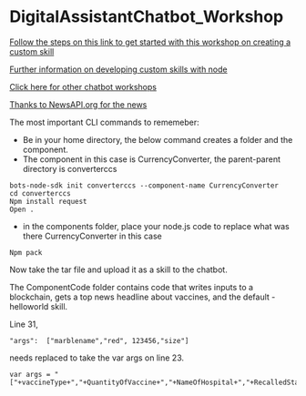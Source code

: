 # DigitalAssistantChatbot_Workshop

[Follow the steps on this link to get started with this workshop on creating a custom skill](
https://docs.oracle.com/en/cloud/paas/digital-assistant/tutorial-cc-dev/index.html)

[Further information on developing custom skills with node](https://docs.oracle.com/en/cloud/paas/digital-assistant/tutorial-cc-dev/index.html)

[Click here for other chatbot workshops](https://fnimphiu.github.io/OracleTechExchange/)

[Thanks to NewsAPI.org for the news](https://newsapi.org/)


The most important CLI commands to rememeber:

- Be in your home directory, the below command creates a folder and the component.
- The component in this case is CurrencyConverter, the parent-parent directory is converterccs
```
bots-node-sdk init converterccs --component-name CurrencyConverter
cd converterccs
Npm install request
Open . 
```
- in the components folder, place your node.js code to replace what was there CurrencyConverter in this case

```
Npm pack 
```

Now take the tar file and upload it as a skill to the chatbot.

The ComponentCode folder contains code that writes inputs to a blockchain, gets a top news headline about vaccines, and the default - helloworld skill. 

Line 31, 
```
"args":  ["marblename","red", 123456,"size"]
```

needs replaced to take the var args on line 23.

```
var args = "["+vaccineType+","+QuantityOfVaccine+","+NameOfHospital+","+RecalledStatus+"]"
```

